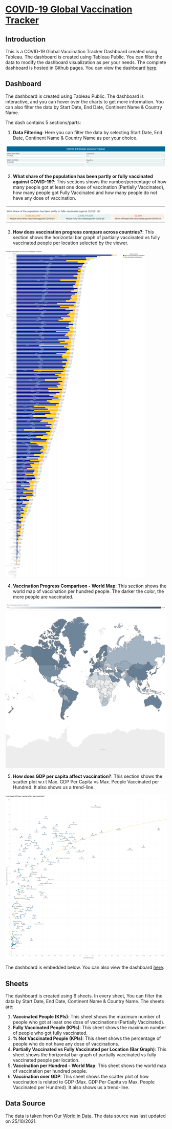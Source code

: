 # [COVID-19 Global Vaccination Tracker](https://public.tableau.com/views/COVID-19GlobalVaccinationTracker_16850851988440/COVID-19GlobalVaccineTracker?:language=en-US&:display_count=n&:origin=viz_share_link)

## Introduction

This is a COVID-19 Global Vaccination Tracker Dashboard created using Tableau. The dashboard is created using Tableau
Public. You can filter the data to modify the dashboard visualization as per your needs. The complete dashboard is hosted in Github pages. You can view the dashboard [here](https://mohitur669.github.io/COVID-19-Vaccination-Tracker/).

## Dashboard

The dashboard is created using Tableau
Public. The dashboard is interactive, and you can hover over the charts to get more information. You can also filter the
data by Start Date, End Date, Continent Name & Country Name.

The dash contains 5 sections/parts: 
1. **Data Filtering**: Here you can filter the
   data by selecting Start Date, End Date, Continent Name & Country Name as per your choice.

![Filter Options](img/filter.png "Filter Options")

2. **What share of the population has been partly or fully vaccinated against COVID-19?**: This sections shows the number/percentage of how many people got at least one dose of vaccination (Partially Vaccinated), how many people got Fully Vaccinated and how many people do not have any dose of vaccination.

![Vaccination Data](img/vaccination.png "Vaccination Data")

3. **How does vaccination progress compare across countries?**: This section shows the horizontal bar graph of partially vaccinated vs fully vaccinated people per location selected by the viewer.

![Vaccination Progress Per Country](img/bar.png "Vaccination Progress per Country")

4. **Vaccination Progress Comparison - World Map**: This section shows the world map of vaccination per hundred people. The darker the color, the more people are vaccinated.

![Map Legend](img/map_legend.png "Map Legend")
![Vaccination Progress Comparison - World Map](img/map.png "Vaccination Progress Comparison - World Map")

5. **How does GDP per capita affect vaccination?**: This section shows the scatter plot w.r.t Max. GDP Per Capita vs Max. People Vaccinated per Hundred. It also shows us a trend-line.

![Max. GDP Per Capita vs Max. People Vaccinated per Hundred](img/scatter.png "Max. GDP Per Capita vs Max. People Vaccinated per Hundred")

The dashboard is embedded below. You can also view the
dashboard [here](https://mohitur669.github.io/COVID-19-Vaccination-Tracker/).

## Sheets
The dashboard is created using 6 sheets. In every sheet, You can filter the data by Start Date, End Date, Continent Name & Country Name. The sheets are:
1. **Vaccinated People (KPIs)**: This sheet shows the maximum number of people who got at least one dose of vaccinations (Partially Vaccinated).
2. **Fully Vaccinated People (KPIs)**: This sheet shows the maximum number of people who got fully vaccinated.
3. **% Not Vaccinated People (KPIs)**: This sheet shows the percentage of people who do not have any dose of vaccinations.
4. **Partially Vaccinated vs Fully Vaccinated per Location (Bar Graph)**: This sheet shows the horizontal bar graph of partially vaccinated vs fully vaccinated people per location.
5. **Vaccination per Hundred - World Map**: This sheet shows the world map of vaccination per hundred people.
6. **Vaccination over GDP**: This sheet shows the scatter plot of how vaccination is related to GDP (Max. GDP Per Capita vs Max. People Vaccinated per Hundred). It also shows us a trend-line.

## Data Source

The data is taken from [Our World in Data](https://ourworldindata.org/covid-vaccinations). The data source was last
updated on 25/10/2021.